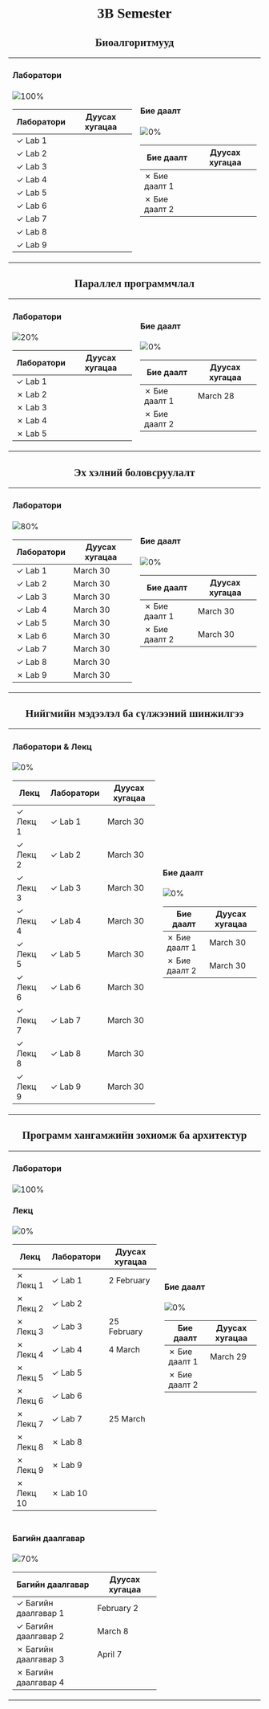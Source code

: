 <h1 align="center">
    <span style="font-family: Mabry Pro">3B Semester</span>
</h1>

<h2 align="center">
    <span style="font-family: Mabry Pro">Биоалгоритмууд</span>
</h2>

<table style="width: 100%;">
<tr>
<td>

<h4>Лaборатори</h4>

![100%](https://progress-bar.dev/100)

| Лаборатори | Дуусах хугацаа |
| ---------- | -------------- |
| ✓ Lab 1    |                |
| ✓ Lab 2    |                |
| ✓ Lab 3    |                |
| ✓ Lab 4    |                |
| ✓ Lab 5    |                |
| ✓ Lab 6    |                |
| ✓ Lab 7    |                |
| ✓ Lab 8    |                |
| ✓ Lab 9    |                |

</td>
<td style="margin-left: 50px;">

<h4>Бие даалт</h4>

![0%](https://progress-bar.dev/0)

| Бие даалт     | Дуусах хугацаа |
| ------------- | -------------- |
| ✗ Бие даалт 1 |                |
| ✗ Бие даалт 2 |                |

</td>
</tr>
</table>

<h2 align="center">
    <span style="font-family: Mabry Pro">Параллел программчлал</span>
</h2>

<table style="width: 100%;">
<tr>
<td>

<h4>Лaборатори</h4>

![20%](https://progress-bar.dev/20)

| Лаборатори | Дуусах хугацаа |
| ---------- | -------------- |
| ✓ Lab 1    |                |
| ✗ Lab 2    |                |
| ✗ Lab 3    |                |
| ✗ Lab 4    |                |
| ✗ Lab 5    |                |

</td>
<td style="margin-left: 50px;">

<h4>Бие даалт</h4>

![0%](https://progress-bar.dev/0)

| Бие даалт     | Дуусах хугацаа |
| ------------- | -------------- |
| ✗ Бие даалт 1 | March 28       |
| ✗ Бие даалт 2 |                |

</td>
</tr>
</table>

<h2 align="center">
    <span style="font-family: Mabry Pro">Эх хэлний боловсруулалт</span>
</h2>

<table style="width: 100%;">
<tr>
<td>

<h4>Лaборатори</h4>

![80%](https://progress-bar.dev/80)

| Лаборатори | Дуусах хугацаа |
| ---------- | -------------- |
| ✓ Lab 1    | March 30       |
| ✓ Lab 2    | March 30       |
| ✓ Lab 3    | March 30       |
| ✓ Lab 4    | March 30       |
| ✓ Lab 5    | March 30       |
| ✗ Lab 6    | March 30       |
| ✓ Lab 7    | March 30       |
| ✓ Lab 8    | March 30       |
| ✗ Lab 9    | March 30       |

</td>
<td style="margin-left: 50px;">

<h4>Бие даалт</h4>

![0%](https://progress-bar.dev/0)

| Бие даалт     | Дуусах хугацаа |
| ------------- | -------------- |
| ✗ Бие даалт 1 | March 30       |
| ✗ Бие даалт 2 | March 30       |

</td>
</tr>
</table>

<h2 align="center">
    <span style="font-family: Mabry Pro">Нийгмийн мэдээлэл ба сүлжээний шинжилгээ</span>
</h2>

<table style="width: 100%;">
<tr>
<td>

<h4>Лaборатори & Лекц </h4>

![0%](https://progress-bar.dev/0)

| Лекц     | Лаборатори | Дуусах хугацаа |
| -------- | ---------- | -------------- |
| ✓ Лекц 1 | ✓ Lab 1    | March 30       |
| ✓ Лекц 2 | ✓ Lab 2    | March 30       |
| ✓ Лекц 3 | ✓ Lab 3    | March 30       |
| ✓ Лекц 4 | ✓ Lab 4    | March 30       |
| ✓ Лекц 5 | ✓ Lab 5    | March 30       |
| ✓ Лекц 6 | ✓ Lab 6    | March 30       |
| ✓ Лекц 7 | ✓ Lab 7    | March 30       |
| ✓ Лекц 8 | ✓ Lab 8    | March 30       |
| ✓ Лекц 9 | ✓ Lab 9    | March 30       |

</td>
<td style="margin-left: 50px;">

<h4>Бие даалт</h4>

![0%](https://progress-bar.dev/0)

| Бие даалт     | Дуусах хугацаа |
| ------------- | -------------- |
| ✗ Бие даалт 1 | March 30       |
| ✗ Бие даалт 2 | March 30       |

</td>
</tr>
</table>

<h2 align="center">
    <span style="font-family: Mabry Pro">Программ хангамжийн зохиомж ба архитектур</span>
</h2>

<table style="width: 100%;">
<tr>
<td>

<h4>Лaборатори </h4>

![100%](https://progress-bar.dev/100)

<h4> Лекц </h4>

![0%](https://progress-bar.dev/0)

| Лекц      | Лаборатори | Дуусах хугацаа |
| --------- | ---------- | -------------- |
| ✗ Лекц 1  | ✓ Lab 1    | 2 February     |
| ✗ Лекц 2  | ✓ Lab 2    |                |
| ✗ Лекц 3  | ✓ Lab 3    | 25 February    |
| ✗ Лекц 4  | ✓ Lab 4    | 4 March        |
| ✗ Лекц 5  | ✓ Lab 5    |                |
| ✗ Лекц 6  | ✓ Lab 6    |                |
| ✗ Лекц 7  | ✓ Lab 7    | 25 March       |
| ✗ Лекц 8  | ✗ Lab 8    |                |
| ✗ Лекц 9  | ✗ Lab 9    |                |
| ✗ Лекц 10 | ✗ Lab 10   |                |

</td>
<td style="margin-left: 50px;">

<h4>Бие даалт</h4>

![0%](https://progress-bar.dev/0)

| Бие даалт     | Дуусах хугацаа |
| ------------- | -------------- |
| ✗ Бие даалт 1 | March 29       |
| ✗ Бие даалт 2 |                |

</tr>
<tr>
<td style="margin-left: 50px;">

<h4>Багийн даалгавар</h4>

![70%](https://progress-bar.dev/70)

| Багийн даалгавар     | Дуусах хугацаа |
| -------------------- | -------------- |
| ✓ Багийн даалгавар 1 | February 2     |
| ✓ Багийн даалгавар 2 | March 8        |
| ✗ Багийн даалгавар 3 | April 7        |
| ✗ Багийн даалгавар 4 |                |

</td>
</tr>
</table>

